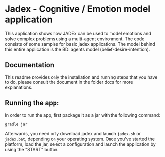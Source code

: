 # Jadex - Cognitive / Emotion model application

This application shows how JADEx  can be used to model emotions and solve complex problems using a multi-agent environment. The code consists of some samples for basic jadex applications. The model behind this entire application is the BDI agents model (belief-desire-intention).


## Documentation

This readme provides only the installation and running steps that you have to do, please consult the document 
in the folder docs for more explanations.

## Running the app:

In order to run the app, first package it as a jar with the following command:

```
gradle jar
```

Afterwards, you need only download jadex and launch `jadex.sh` or `jadex.bat`, depending on your operating system. Once you've started the platform, load the jar, select a configuration and launch the application by using the "START" button.

